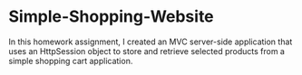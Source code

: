 # Simple-Shopping-Website
In this homework assignment, I created an MVC server-side application that uses an HttpSession object to store and retrieve selected products from a simple shopping cart application.
